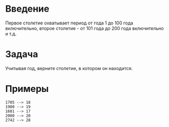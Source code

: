 # Введение
Первое столетие охватывает период от года 1 до 100 года включительно, второе столетие - от 101 года до 200 года включительно и т.д.

# Задача
Учитывая год, верните столетие, в котором он находится.

# Примеры
```
1705 --> 18
1900 --> 19
1601 --> 17
2000 --> 20
2742 --> 28
```
